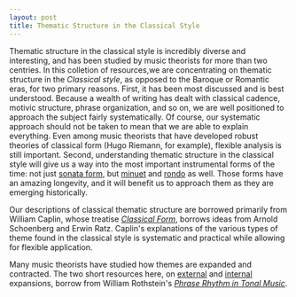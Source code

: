 ```yaml
---
layout: post
title: Thematic Structure in the Classical Style
---
```


Thematic structure in the classical style is incredibly diverse and interesting, and has been studied by music theorists for more than two centries. In this colletion of resources,we are concentrating on thematic structure in the *Classical style*, as opposed to the Baroque or Romantic eras, for two primary reasons. First, it has been most discussed and is best understood. Because a wealth of writing has dealt with classical cadence, motivic structure, phrase organization, and so on, we are well positioned to approach the subject fairly systematically. Of course, our systematic approach should not be taken to mean that we are able to explain everything. Even among music theorists that have developed robust theories of classical form (Hugo Riemann, for example), flexible analysis is still important. Second, understanding thematic structure in the classical style will give us a way into the most important instrumental forms of the time: not just [sonata form](sonata.html), but [minuet](minuet.html) and [rondo](rondo.html) as well. Those forms have an amazing longevity, and it will benefit us to approach them as they are emerging historically.

Our descriptions of classical thematic structure are borrowed primarily from William Caplin, whose treatise [*Classical Form*](https://openlibrary.org/works/OL2689355W/Classical_form), borrows ideas from Arnold Schoenberg and Erwin Ratz. Caplin's explanations of the various types of theme found in the classical style is systematic and practical while allowing for flexible application. 

Many music theorists have studied how themes are expanded and contracted. The two short resources here, on [external](externalExpansions.html) and [internal](internalExpansions.html) expansions, borrow from William Rothstein's [*Phrase Rhythm in Tonal Music*](https://openlibrary.org/books/OL2059999M/Phrase_rhythm_in_tonal_music). 

 